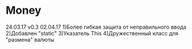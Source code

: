 # Money
24.03.17
v0.3 02.04.17
  1)Более гибкая защита от неправильного ввода
  2)Добавлен "static"
  3)Указатель This
  4)Дружественный класс для "размена" валюты

